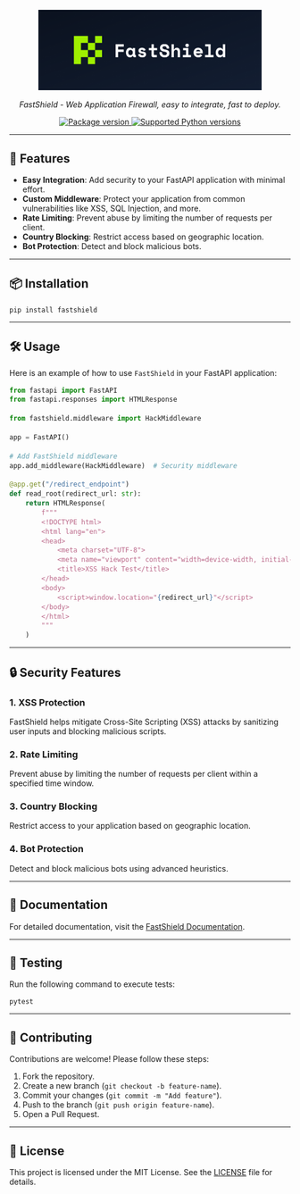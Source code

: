 <p align="center">
  <img src="media/logo-goriz.png" alt="FastShield" width="400">
</p>
<p align="center">
    <em>FastShield - Web Application Firewall, easy to integrate, fast to deploy.</em>
</p>

<p align="center">
<a href="https://pypi.org/project/fastshield" target="_blank">
    <img src="https://img.shields.io/pypi/v/fastshield?color=%2334D058&label=pypi%20package" alt="Package version">
</a>
<a href="https://pypi.org/project/fastshield" target="_blank">
    <img src="https://img.shields.io/pypi/pyversions/fastshield.svg?color=%2334D058" alt="Supported Python versions">
</a>
</p>

---

## 🚀 Features
- **Easy Integration**: Add security to your FastAPI application with minimal effort.
- **Custom Middleware**: Protect your application from common vulnerabilities like XSS, SQL Injection, and more.
- **Rate Limiting**: Prevent abuse by limiting the number of requests per client.
- **Country Blocking**: Restrict access based on geographic location.
- **Bot Protection**: Detect and block malicious bots.

---

## 📦 Installation
<div class="termy">

```console
pip install fastshield
```
</div>

---

## 🛠️ Usage
Here is an example of how to use `FastShield` in your FastAPI application:

```Python
from fastapi import FastAPI
from fastapi.responses import HTMLResponse

from fastshield.middleware import HackMiddleware

app = FastAPI()

# Add FastShield middleware
app.add_middleware(HackMiddleware)  # Security middleware

@app.get("/redirect_endpoint")
def read_root(redirect_url: str):
    return HTMLResponse(
        f"""
        <!DOCTYPE html>
        <html lang="en">
        <head>
            <meta charset="UTF-8">
            <meta name="viewport" content="width=device-width, initial-scale=1.0">
            <title>XSS Hack Test</title>
        </head>
        <body>
            <script>window.location="{redirect_url}"</script>
        </body>
        </html>
        """
    )
```

---

## 🔒 Security Features
### 1. **XSS Protection**
FastShield helps mitigate Cross-Site Scripting (XSS) attacks by sanitizing user inputs and blocking malicious scripts.

### 2. **Rate Limiting**
Prevent abuse by limiting the number of requests per client within a specified time window.

### 3. **Country Blocking**
Restrict access to your application based on geographic location.

### 4. **Bot Protection**
Detect and block malicious bots using advanced heuristics.

---

## 📖 Documentation
For detailed documentation, visit the [FastShield Documentation](https://github.com/knyazevi81/fastshield/wiki).

---

## 🧪 Testing
Run the following command to execute tests:

```console
pytest
```

---

## 🤝 Contributing
Contributions are welcome! Please follow these steps:
1. Fork the repository.
2. Create a new branch (`git checkout -b feature-name`).
3. Commit your changes (`git commit -m "Add feature"`).
4. Push to the branch (`git push origin feature-name`).
5. Open a Pull Request.

---

## 📄 License
This project is licensed under the MIT License. See the [LICENSE](LICENSE) file for details.

